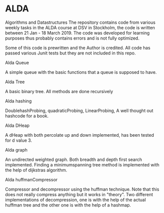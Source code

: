 # ALDA
Algorithms and Datastructures
The repository contains code from various weekly tasks in the ALDA course at DSV in Stockholm, the code is written between 
21 Jan - 18 March 2019. The code was developed for learning purposes thus probably contains errors and is not fully optimized.

Some of this code is prewritten and the Author is credited. All code has passed various Junit tests but they are not included in this repo.

Alda Queue

A simple queue with the basic functions that a queue is supposed to have.

Alda Tree

A basic binary tree. All methods are done recursively

Alda hashing

DoublehashProbing, quadraticProbing, LinearProbing, A well thought out hashcode for a book.


Alda DHeap

A dHeap with both percolate up and down implemented, has been tested for d value 3.

Alda graph

An undirected weighted graph. Both breadth and depth first search implemented. Finding a minimumspanning tree method is implemented
with the help of dijkstras algorithm.

Alda huffmanCompressor

Compressor and decompressor using the huffman technique. Note that this does not really compress anything but it works in "theory".
Two different implementations of decompression, one is with the help of the actual huffman tree and the other one is with the help of
a hashmap.
